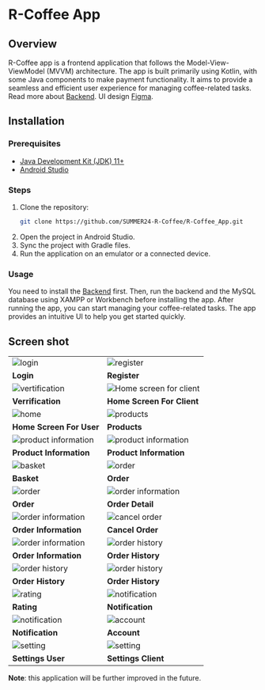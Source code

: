 # R-Coffee App

## Overview

R-Coffee app is a frontend application that follows the Model-View-ViewModel (MVVM) architecture. The app is built primarily using Kotlin, with some Java components to make payment functionality. It aims to provide a seamless and efficient user experience for managing coffee-related tasks. Read more about [Backend](https://github.com/SUMMER24-R-Coffee/R-Coffee_Server). UI design [Figma](https://www.figma.com/design/BmEKc2HmaQ0NbgAF/R'Coffee-UI?node-id=11-2&t=Jpe6wlVOrtKx7zzz-0).

<!--## Features

- **MVVM Architecture**: Ensures a clear separation of concerns and facilitates easier testing and maintenance.
- **Kotlin and Java**: Leverages the strengths of both languages.
- **Responsive UI**: Designed to provide a smooth user experience across different devices.-->

## Installation

### Prerequisites

- [Java Development Kit (JDK) 11+](https://www.oracle.com/java/technologies/javase-jdk11-downloads.html)
- [Android Studio](https://developer.android.com/studio)

### Steps

1. Clone the repository:
   ```sh
   git clone https://github.com/SUMMER24-R-Coffee/R-Coffee_App.git

2. Open the project in Android Studio.
3. Sync the project with Gradle files.
4. Run the application on an emulator or a connected device.
### Usage
You need to install the [Backend](https://github.com/SUMMER24-R-Coffee/R-Coffee_Server) first. Then, run the backend and the MySQL database using XAMPP or Workbench before installing the app. After running the app, you can start managing your coffee-related tasks. The app provides an intuitive UI to help you get started quickly. 

## Screen shot
| | |
|---|---|
| ![login](/readme-img/lg.jpg) | ![register](./readme-img/reg.jpg) |
| **Login** | **Register** |
| ![vertification](/readme-img/vt.jpg) | ![Home screen for client](/readme-img/hone-c.jpg) |
| **Verrification** | **Home Screen For Client** |
| ![home](./readme-img/hu.jpg) | ![products](./readme-img/pr.jpg) |
| **Home Screen For User** | **Products** |
| ![product information](/readme-img/prd.jpg) | ![product information](./readme-img/pdr1.jpg) |
| **Product Information** | **Product Information** |
| ![basket](/readme-img/bk.jpg) | ![order](./readme-img/ord2.jpg) |
| **Basket** | **Order** |
| ![order](/readme-img/ord3.jpg) | ![order information](./readme-img/of1.jpg) |
| **Order** | **Order Detail** |
| ![order information](/readme-img/of2.jpg) | ![cancel order](./readme-img/ft1.jpg) |
| **Order Information** | **Cancel Order** |
| ![order information](./readme-img/of3.jpg) | ![order history](/readme-img/h1.jpg) |
| **Order Information** | **Order History** |
| ![order history](/readme-img/h2.jpg) | ![order history](/readme-img/h3.jpg) |
| **Order History** | **Order History** |
| ![rating](/readme-img/rt1.jpg) | ![notification](/readme-img/not2.jpg) |
| **Rating** | **Notification** 
| ![notification](./readme-img/notf1.jpg) | ![account](/readme-img/aif.jpg) |
| **Notification** | **Account** |
| ![setting](./readme-img/au.jpg) | ![setting](/readme-img/ac.jpg) |
| **Settings User** | **Settings Client** |

 **Note**: this application will be further improved in the future.

